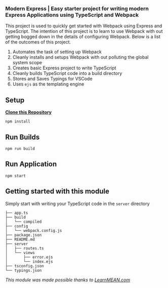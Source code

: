 ### Modern Express | Easy starter project for writing modern Express Applications using TypeScript and Webpack

This project is used to quickly get started with Webpack using Express and TypeScript. The intention of this project is to learn to use Webpack with out getting bogged down in the details of configuring Webpack. Below is a list of the outcomes of this project.

1. Automates the task of setting up Webpack
2. Cleanly installs and setups Webpack with out polluting the global system scope
3. Creates basic Express project to write TypeScript
4. Cleanly builds TypeScript code into a build directory
5. Stores and Saves Typings for VSCode
6. Uses `ejs` as the templating engine

**Setup**
---
**[Clone this Repository](https://github.com/jsecademy/webpack-express-typescript/archive/master.zip)**

```
npm install
```

**Run Builds**
---
```
npm run build
```

**Run Application**
---
```
npm start
```

**Getting started with this module**
---
Simply start with writing your TypeScript code in the `server` directory

```
├── app.ts
├── build
│   └── compiled
├── config
│   └── webpack.config.js
├── package.json
├── README.md
├── server
│   ├── routes.ts
│   └── views
│       ├── error.ejs
│       └── index.ejs
├── tsconfig.json
└── typings.json
```

*This module was made possible thanks to [LearnMEAN.com](https://www.learnmean.com/)*
